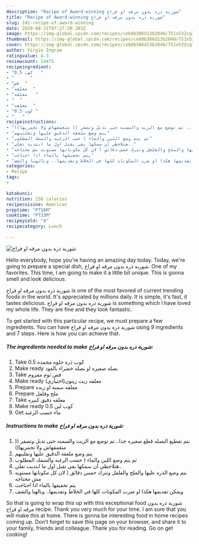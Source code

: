 ```yaml
---
description: "Recipe of Award-winning شوربة ذره بدون مرقه او فراخ"
title: "Recipe of Award-winning شوربة ذره بدون مرقه او فراخ"
slug: 241-recipe-of-award-winning
date: 2020-08-31T07:27:50.283Z
image: https://img-global.cpcdn.com/recipes/ceb8b386d13b2040/751x532cq70/الصورة-الرئيسية-لوصفةشوربة-ذره-بدون-مرقه-او-فراخ.jpg
thumbnail: https://img-global.cpcdn.com/recipes/ceb8b386d13b2040/751x532cq70/الصورة-الرئيسية-لوصفةشوربة-ذره-بدون-مرقه-او-فراخ.jpg
cover: https://img-global.cpcdn.com/recipes/ceb8b386d13b2040/751x532cq70/الصورة-الرئيسية-لوصفةشوربة-ذره-بدون-مرقه-او-فراخ.jpg
author: Virgie Ingram
ratingvalue: 4.3
reviewcount: 14475
recipeingredient:
- "0.5 كوب   "
- "      "
- "فص  "
- "معلقه  "
- "معلقه   "
- "  "
- "معلقه  "
- "0.5 كوب "
- "   "
recipeinstructions:
- "يتم تقطيع البصله قطع صغيره جدا.. ثم توضع مع الزيت والسمنه حتى تذبل وتصفر (( متغمقهاش ولا تحمريها))"
- "يتم وضع ملعقة الدقيق عليها وتقلبيهم"
- "ثم يتم وضع اللبن والماء ( حسب الرغبه والسمك المطلوب"
- "هتلاحظي ان سمكها بقي تقيل اول ما ابتديت تغلي.."
- "يتم وضع الذره عليها والملح والفلفل وتترك خمس دقائق ( لان كل مكوناتها مستويه مش محتاجه"
- "يتم تخفيفها بالماء اذا احتاجت"
- "ويمكن تقديمها هكذا او ضرب المكونات كلها في الخلاط وتقديمها.. وبالهنا والشف"
categories:
- Recipe
tags:
- 

katakunci:  
nutrition: 258 calories
recipecuisine: American
preptime: "PT16M"
cooktime: "PT33M"
recipeyield: "4"
recipecategory: Lunch

---
```



![شوربة ذره بدون مرقه او فراخ](https://img-global.cpcdn.com/recipes/ceb8b386d13b2040/751x532cq70/الصورة-الرئيسية-لوصفةشوربة-ذره-بدون-مرقه-او-فراخ.jpg)

Hello everybody, hope you're having an amazing day today. Today, we're going to prepare a special dish, شوربة ذره بدون مرقه او فراخ. One of my favorites. This time, I am going to make it a little bit unique. This is gonna smell and look delicious.



شوربة ذره بدون مرقه او فراخ is one of the most favored of current trending foods in the world. It's appreciated by millions daily. It is simple, it's fast, it tastes delicious. شوربة ذره بدون مرقه او فراخ is something which I have loved my whole life. They are fine and they look fantastic.


To get started with this particular recipe, we must prepare a few ingredients. You can have شوربة ذره بدون مرقه او فراخ using 9 ingredients and 7 steps. Here is how you can achieve that.

<!--inarticleads1-->

##### The ingredients needed to make شوربة ذره بدون مرقه او فراخ:

1. Take 0.5 كوب ذره حلوه مجمدة
1. Make ready  بصله صغيره او بصله خضراء بالعود
1. Take فص ثوم مفروم
1. Make ready معلقه زيت زيتون(اختياري)
1. Prepare معلقه سمنة او زبده
1. Prepare  ملح وفلفل
1. Take معلقه دقيق كبيره
1. Make ready 0.5 كوب لبن
1. Get  ماء حسب الرغبه




<!--inarticleads2-->

##### Instructions to make شوربة ذره بدون مرقه او فراخ:

1. يتم تقطيع البصله قطع صغيره جدا.. ثم توضع مع الزيت والسمنه حتى تذبل وتصفر (( متغمقهاش ولا تحمريها))
1. يتم وضع ملعقة الدقيق عليها وتقلبيهم
1. ثم يتم وضع اللبن والماء ( حسب الرغبه والسمك المطلوب
1. هتلاحظي ان سمكها بقي تقيل اول ما ابتديت تغلي..
1. يتم وضع الذره عليها والملح والفلفل وتترك خمس دقائق ( لان كل مكوناتها مستويه مش محتاجه
1. يتم تخفيفها بالماء اذا احتاجت
1. ويمكن تقديمها هكذا او ضرب المكونات كلها في الخلاط وتقديمها.. وبالهنا والشف




So that is going to wrap this up with this exceptional food شوربة ذره بدون مرقه او فراخ recipe. Thank you very much for your time. I am sure that you will make this at home. There is gonna be interesting food in home recipes coming up. Don't forget to save this page on your browser, and share it to your family, friends and colleague. Thank you for reading. Go on get cooking!
